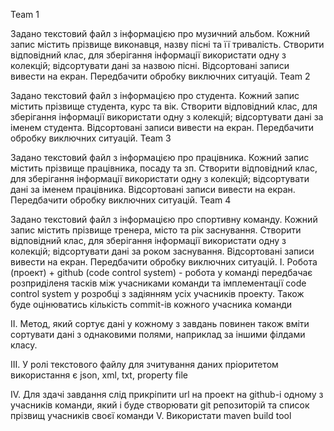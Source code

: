 Team 1

Задано текстовий файл з інформацією про музичний альбом. Кожний запис містить прізвище виконавця, назву пісні та її тривалість. Створити відповідний клас, для зберігання інформації використати одну з колекцій; відсортувати дані за назвою пісні. Відсортовані записи вивести на екран. Передбачити обробку виключних ситуацій.
Team 2

Задано текстовий файл з інформацією про студента. Кожний запис містить прізвище студента, курс та вік. Створити відповідний клас, для зберігання інформації використати одну з колекцій; відсортувати дані за іменем студента. Відсортовані записи вивести на екран. Передбачити обробку виключних ситуацій.
Team 3

Задано текстовий файл з інформацією про працівника. Кожний запис містить прізвище працівника, посаду та зп. Створити відповідний клас, для зберігання інформації використати одну з колекцій; відсортувати дані за іменем працівника. Відсортовані записи вивести на екран. Передбачити обробку виключних ситуацій.
Team 4

Задано текстовий файл з інформацією про спортивну команду. Кожний запис містить прізвище тренера, місто та рік заснування. Створити відповідний клас, для зберігання інформації використати одну з колекцій; відсортувати дані за роком заснування. Відсортовані записи вивести на екран. Передбачити обробку виключних ситуацій.
I. Робота (проект) + github (code control system) - робота у команді передбачає розприділеня тасків між учасниками команди та імплементації code control system у розробці з задіянням усіх учасників проекту. Також буде оцінюватись кількість commit-ів кожного учасника команди

II. Метод, який сортує дані у кожному з завдань повинен також вміти сортувати дані з однаковими полями, наприклад за іншими філдами класу.

III. У ролі текстового файлу для зчитування даних пріоритетом використання є json, xml, txt, property file

IV. Для здачі завдання слід прикріпити url на проект на github-i одному з учасників команди, який і буде створювати git репозиторій та список прізвищ учасників своєї команди
V. Використати maven build tool

